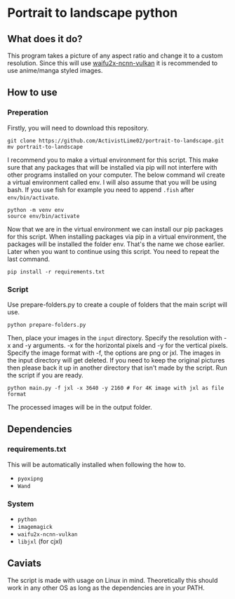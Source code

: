 # Portrait to landscape python
## What does it do?
This program takes a picture of any aspect ratio and change it to a custom resolution. Since this will use [waifu2x-ncnn-vulkan](https://github.com/nihui/waifu2x-ncnn-vulkan) it is recommended to use anime/manga styled images.
## How to use
### Preperation
Firstly, you will need to download this repository.
```
git clone https://github.com/ActivistLime02/portrait-to-landscape.git
mv portrait-to-landscape
```
I recommend you to make a virtual environment for this script. This make sure that any packages that will be installed via pip will not interfere with other programs installed on your computer.
The below command wil create a virtual environment called env. I will also assume that you will be using bash. If you use fish for example you need to append `.fish` after `env/bin/activate`.
```
python -m venv env
source env/bin/activate
```
Now that we are in the virtual environment we can install our pip packages for this script. When installing packages via pip in a virtual environment, the packages will be installed the folder env. That's the name we chose earlier.
Later when you want to continue using this script. You need to repeat the last command.
```
pip install -r requirements.txt
```
### Script
Use prepare-folders.py to create a couple of folders that the main script will use.
```
python prepare-folders.py
```
Then, place your images in the `input` directory. Specify the resolution with -x and -y arguments. -x for the horizontal pixels and -y for the vertical pixels. Specify the image format with -f, the options are png or jxl.
The images in the input directory will get deleted. If you need to keep the original pictures then please back it up in another directory that isn't made by the script. Run the script if you are ready.
```
python main.py -f jxl -x 3640 -y 2160 # For 4K image with jxl as file format
```
The processed images will be in the output folder.
## Dependencies
### requirements.txt
This will be automatically installed when following the how to.
- `pyoxipng`
- `Wand`
### System
- `python`
- `imagemagick`
- `waifu2x-ncnn-vulkan`
- `libjxl` (for cjxl)
## Caviats
The script is made with usage on Linux in mind. Theoretically this should work in any other OS as long as the dependencies are in your PATH.

